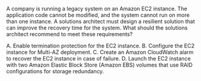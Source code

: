 A company is running a legacy system on an Amazon EC2 instance. The application code cannot be modified, and the system cannot run on more than one instance. A solutions architect must design a resilient solution that can improve the recovery time for the system. What should the solutions architect recommend to meet these requirements? 

A. Enable termination protection for the EC2 instance. 
B. Configure the EC2 instance for Multi-AZ deployment. 
C. Create an Amazon CloudWatch alarm to recover the EC2 instance in case of failure. 
D. Launch the EC2 instance with two Amazon Elastic Block Store (Amazon EBS) volumes that use RAID configurations for storage redundancy.